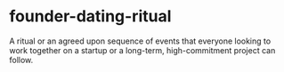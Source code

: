 # founder-dating-ritual
A ritual or an agreed upon sequence of events that everyone looking to work together on a startup or a long-term, high-commitment project can follow.
